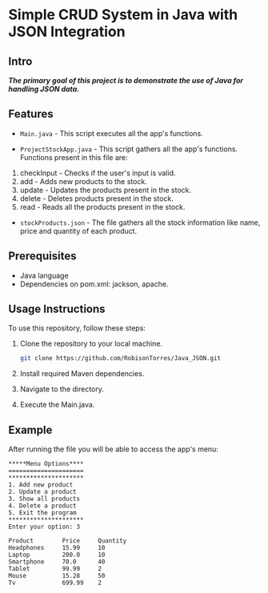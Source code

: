 # Simple CRUD System in Java with JSON Integration

## Intro
***The primary goal of this project is to demonstrate the use of Java for handling JSON data.***

## Features 

 - ```Main.java``` - This script executes all the app's functions.
  
 - ```ProjectStockApp.java``` - This script gathers all the app's functions.
 Functions present in this file are:
  1. checkInput - Checks if the user's input is valid.
  2. add - Adds new products to the stock.
  3. update - Updates the products present in the stock.
  4. delete - Deletes products present in the stock.
  5. read - Reads all the products present in the stock.

 - ```stockProducts.json``` - The file gathers all the stock information like name, price and quantity of each product.
 
## Prerequisites

- Java language
- Dependencies on pom.xml: jackson, apache.

## Usage Instructions

To use this repository, follow these steps:

1. Clone the repository to your local machine.

    ```bash
    git clone https://github.com/RobisonTorres/Java_JSON.git

2. Install required Maven dependencies.

3. Navigate to the directory.

4. Execute the Main.java.

## Example

After running the file you will be able to access the app's menu:

```
*****Menu Options**** 
=====================
*********************
1. Add new product
2. Update a product
3. Show all products
4. Delete a product
5. Exit the program
*********************
Enter your option: 3

Product        Price     Quantity  
Headphones     15.99     10        
Laptop         200.0     10        
Smartphone     70.0      40        
Tablet         99.99     2         
Mouse          15.28     50        
Tv             699.99    2         

```
